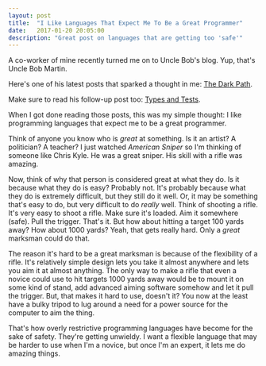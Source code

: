 ```yaml
---
layout: post
title:  "I Like Languages That Expect Me To Be a Great Programmer"
date:   2017-01-20 20:05:00
description: "Great post on languages that are getting too 'safe'"
---
```


A co-worker of mine recently turned me on to Uncle Bob's blog.  Yup, that's Uncle Bob Martin.

Here's one of his latest posts that sparked a thought in me: [The Dark Path](http://blog.cleancoder.com/uncle-bob/2017/01/11/TheDarkPath.html).

Make sure to read his follow-up post too: [Types and Tests](http://blog.cleancoder.com/uncle-bob/2017/01/13/TypesAndTests.html).

When I got done reading those posts, this was my simple thought: I like programming languages
that expect me to be a great programmer.

Think of anyone you know who is *great* at something.  Is it an artist? A politician? A teacher?
I just watched _American Sniper_ so I'm thinking of someone like Chris Kyle. He was a great
sniper.  His skill with a rifle was amazing.

Now, think of why that person is considered great at what they do.  Is it because what they
do is easy?  Probably not.  It's probably because what they do is extremely difficult, but
they still do it well.  Or, it may be something that's easy to do, but very difficult to
do *really* well.  Think of shooting a rifle.  It's very easy to shoot a rifle.  Make sure it's
loaded.  Aim it somewhere (safe). Pull the trigger. That's it.  But how about hitting a target
100 yards away?  How about 1000 yards?  Yeah, that gets really hard.  Only a *great* 
marksman could do that.

The reason it's hard to be a great marksman is because of the flexibility of a rifle.  It's 
relatively simple design lets you take it almost anywhere and lets you aim it at almost anything.
The only way to make a rifle that even a novice could use to hit targets 1000 yards away
would be to mount it on some kind of stand, add advanced aiming software somehow and let it
pull the trigger.  But, that makes it hard to use, doesn't it?  You now at the least have a bulky tripod to
lug around a need for a power source for the computer to aim the thing.  

That's how overly restrictive programming languages have become for the sake of safety.  They're 
getting unwieldy.  I want a flexible language that may be harder to use when I'm a novice, but
once I'm an expert, it lets me do amazing things.